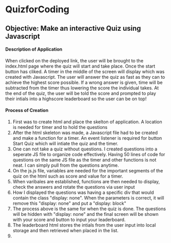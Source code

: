 # QuizforCoding

<h2>Objective: Make an interactive Quiz using Javascript</h2>


<h4>Description of Application</h4>
    <p> When clicked on the deployed link, the user will be brought to the index.html page where the quiz will start and take place.
    Once the start button has cliked. A timer in the middle of the screen will display which was created with Javascript. The user will answer
    the quiz as fast as they can to achieve the highest score possible. If a wrong answer is given, time will be subtracted from the timer thus
    lowering the score the individual takes. At the end of the quiz, the user will be told the score and prompted to play their intials into a 
    highscore leaderboard so the user can be on top!</p>


<h4> Process of Creation</h4>
    <ol>
        <li>First was to create html and place the skelton of application. A location is needed for timer and to hold the questions</li>
        <li>After the html skeleton was made, a Javascript file had to be created and make a function for a timer. An event listener is required for
        button Start Quiz which will intiate the quiz and the timer.</li>
        <li>One can not take a quiz without questions. I created questions into a seperate JS file to organize code effectively. Having
        50 lines of code for questions on the same JS file as the timer and other functions is not neat. I can simply pull from the questions anytime.</li>
        <li>On the js.js file, variables are needed for the important segments of the quiz on the html such as score and value for a timer.</li>
        <li>When varibales are established, functions are then needed to display, check the answers and rotate the questions via user input</li>
        <li>How I displayed the questions was having a specific div that would contain the class "display: none". When the parameters is correct, it will
        remove this "display: none" and put a "display: block"</li>
        <li>The process above is the same for when the quiz is done. The questions will be hidden with "display: none" and the final screen will be shown with 
        your score and button to input your leaderboard.</li>
        <li>The leaderboard html stores the intials from the user input into local storage and then retrieved when placed in the list.</li>
        <li></li>
    </ol>


